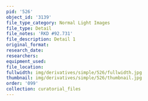 ```yaml
---
pid: '526'
object_id: '3139'
file_type_category: Normal Light Images
file_type: Detail
file_notes: 'RKD #92.731'
file_description: Detail 1
original_format:
research_date:
researchers:
equipment_used:
file_location:
fullwidth: img/derivatives/simple/526/fullwidth.jpg
thumbnail: img/derivatives/simple/526/thumbnail.jpg
order: '099'
collection: curatorial_files
---
```

